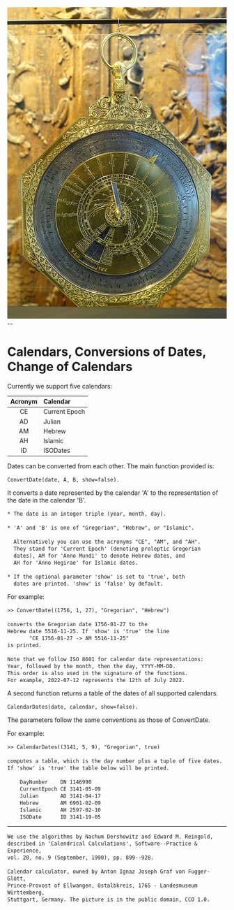 <img src="https://github.com/PeterLuschny/Calendars.jl/blob/main/docs/src/CalendarCalculator.jpg">
--

# Calendars, Conversions of Dates, Change of Calendars  

Currently we support five calendars: 

| Acronym | Calendar  |
| :---:   |  :---     | 
| CE      | Current Epoch |
| AD      | Julian    |
| AM      | Hebrew    |
| AH      | Islamic   |
| ID      | ISODates  |


Dates can be converted from each other. The main function provided is:

    ConvertDate(date, A, B, show=false). 

It converts a date represented by the calendar 'A' to the 
representation of the date in the calendar 'B'.

    * The date is an integer triple (year, month, day).

    * 'A' and 'B' is one of "Gregorian", "Hebrew", or "Islamic".

      Alternatively you can use the acronyms "CE", "AM", and "AH".
      They stand for 'Current Epoch' (denoting proleptic Gregorian
      dates), AM for 'Anno Mundi' to denote Hebrew dates, and 
      AH for 'Anno Hegirae' for Islamic dates.

    * If the optional parameter 'show' is set to 'true', both
      dates are printed. 'show' is 'false' by default.

For example:

    >> ConvertDate((1756, 1, 27), "Gregorian", "Hebrew") 

    converts the Gregorian date 1756-01-27 to the
    Hebrew date 5516-11-25. If 'show' is 'true' the line 
           "CE 1756-01-27 -> AM 5516-11-25" 
    is printed.

    Note that we follow ISO 8601 for calendar date representations: 
    Year, followed by the month, then the day, YYYY-MM-DD. 
    This order is also used in the signature of the functions.
    For example, 2022-07-12 represents the 12th of July 2022. 

A second function returns a table of the dates of all supported calendars.


    CalendarDates(date, calendar, show=false).

    
The parameters follow the same conventions as those of ConvertDate.

For example:

    >> CalendarDates((3141, 5, 9), "Gregorian", true) 

    computes a table, which is the day number plus a tuple of five dates. 
    If 'show' is 'true' the table below will be printed.

        DayNumber    DN 1146990
        CurrentEpoch CE 3141-05-09
        Julian       AD 3141-04-17
        Hebrew       AM 6901-02-09
        Islamic      AH 2597-02-10
        ISODate      ID 3141-19-05

---

    We use the algorithms by Nachum Dershowitz and Edward M. Reingold,
    described in 'Calendrical Calculations', Software--Practice & Experience, 
    vol. 20, no. 9 (September, 1990), pp. 899--928.

    Calendar calculator, owned by Anton Ignaz Joseph Graf von Fugger-Glött, 
    Prince-Provost of Ellwangen, Ostalbkreis, 1765 - Landesmuseum Württemberg,
    Stuttgart, Germany. The picture is in the public domain, CCO 1.0.
 